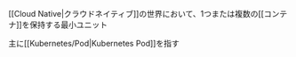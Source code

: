 [[Cloud Native|クラウドネイティブ]]の世界において、1つまたは複数の[[コンテナ]]を保持する最小ユニット

主に[[Kubernetes/Pod|Kubernetes Pod]]を指す